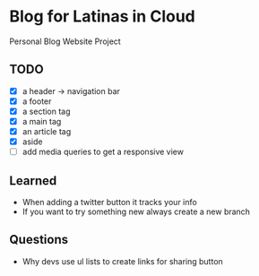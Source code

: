 # Blog for Latinas in Cloud
Personal Blog Website Project
## TODO
- [x] a header -> navigation bar
- [x] a footer
- [x] a section tag
- [x] a main tag
- [x] an article tag
- [x] aside
- [ ] add media queries to get a responsive view

## Learned
- When adding a twitter button it tracks your info
- If you want to try something new always create a new branch

## Questions
- Why devs use ul lists to create links for sharing button
